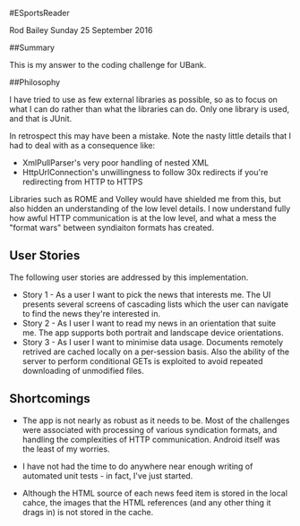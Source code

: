 #ESportsReader

Rod Bailey
Sunday 25 September 2016

##Summary

This is my answer to the coding challenge for UBank.

##Philosophy

I have tried to use as few external libraries as possible, so as to focus on what I can do rather than what the libraries can do. Only one library is used, and that is JUnit.

In retrospect this may have been a mistake. Note the nasty little details that I had to deal with as a consequence like:

* XmlPullParser's very poor handling of nested XML
* HttpUrlConnection's unwillingness to follow 30x redirects if you're redirecting from HTTP to HTTPS

Libraries such as ROME and Volley would have shielded me from this, but also hidden an understanding of the low level details. I now understand fully how awful HTTP communication is at the low level, and what a mess the "format wars" between syndiaiton formats has created.

## User Stories

The following user stories are addressed by this implementation.

* Story 1 - As a user I want to pick the news that interests me. The UI presents several screens of cascading lists which the user can navigate to find the news they're interested in.
* Story 2 - As I user I want to read my news in an orientation that suite me. The app supports both portrait and landscape device orientations.
* Story 3 - As I user I want to minimise data usage. Documents remotely retrived are cached locally on a per-session basis. Also the ability of the server to perform conditional GETs is exploited to avoid repeated downloading of unmodified files.

## Shortcomings

* The app is not nearly as robust as it needs to be. Most of the challenges were associated with processing of various syndication formats, and handling the complexities of HTTP communication. Android itself was the least of my worries.

* I have not had the time to do anywhere near enough writing of automated unit tests - in fact, I've just started.

* Although the HTML source of each news feed item is stored in the local cahce, the images that the HTML references (and any other thing it drags in) is not stored in the cache.